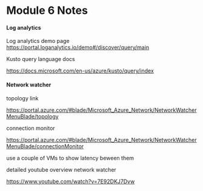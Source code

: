 # Module 6 Notes

#### Log analytics

Log analytics demo page
https://portal.loganalytics.io/demo#/discover/query/main

Kusto query language docs

https://docs.microsoft.com/en-us/azure/kusto/query/index

#### Network watcher

topology link

https://portal.azure.com/#blade/Microsoft_Azure_Network/NetworkWatcherMenuBlade/topology


connection monitor

https://portal.azure.com/#blade/Microsoft_Azure_Network/NetworkWatcherMenuBlade/connectionMonitor

use a couple of VMs to show latency beween them

detailed youtube overview network watcher

https://www.youtube.com/watch?v=7E92DKJ7Dvw

